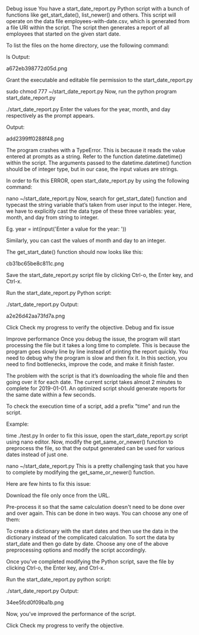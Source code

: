 Debug issue
You have a start_date_report.py Python script with a bunch of functions like get_start_date(), list_newer() and others. This script will operate on the data file employees-with-date.csv, which is generated from a file URI within the script. The script then generates a report of all employees that started on the given start date.

To list the files on the home directory, use the following command:

ls
Output:

a672eb398772d05d.png

Grant the executable and editable file permission to the start_date_report.py

sudo chmod 777 ~/start_date_report.py
Now, run the python program start_date_report.py

./start_date_report.py
Enter the values for the year, month, and day respectively as the prompt appears.

Output:

add2399ff0288f48.png

The program crashes with a TypeError. This is because it reads the value entered at prompts as a string. Refer to the function datetime.datetime() within the script. The arguments passed to the datetime.datetime() function should be of integer type, but in our case, the input values are strings.

In order to fix this ERROR, open start_date_report.py by using the following command:

nano ~/start_date_report.py
Now, search for get_start_date() function and typecast the string variable that’s taken from user input to the integer. Here, we have to explicitly cast the data type of these three variables: year, month, and day from string to integer.

Eg. year = int(input('Enter a value for the year: '))

Similarly, you can cast the values of month and day to an integer.

The get_start_date() function should now looks like this:

cb31bc65be8c811c.png

Save the start_date_report.py script file by clicking Ctrl-o, the Enter key, and Ctrl-x.

Run the start_date_report.py Python script:

./start_date_report.py
Output:

a2e26d42aa73fd7a.png

Click Check my progress to verify the objective.
Debug and fix issue

Improve performance
Once you debug the issue, the program will start processing the file but it takes a long time to complete. This is because the program goes slowly line by line instead of printing the report quickly. You need to debug why the program is slow and then fix it. In this section, you need to find bottlenecks, improve the code, and make it finish faster.

The problem with the script is that it’s downloading the whole file and then going over it for each date. The current script takes almost 2 minutes to complete for 2019-01-01. An optimized script should generate reports for the same date within a few seconds.

To check the execution time of a script, add a prefix "time" and run the script.

Example:

time ./test.py
In order to fix this issue, open the start_date_report.py script using nano editor. Now, modify the get_same_or_newer() function to preprocess the file, so that the output generated can be used for various dates instead of just one.

nano ~/start_date_report.py
This is a pretty challenging task that you have to complete by modifying the get_same_or_newer() function.

Here are few hints to fix this issue:

Download the file only once from the URL.

Pre-process it so that the same calculation doesn't need to be done over and over again. This can be done in two ways. You can choose any one of them:

To create a dictionary with the start dates and then use the data in the dictionary instead of the complicated calculation.
To sort the data by start_date and then go date by date.
Choose any one of the above preprocessing options and modify the script accordingly.

Once you’ve completed modifying the Python script, save the file by clicking Ctrl-o, the Enter key, and Ctrl-x.

Run the start_date_report.py python script:

./start_date_report.py
Output:

34ee5fcd0f09ba1b.png

Now, you’ve improved the performance of the script.

Click Check my progress to verify the objective.